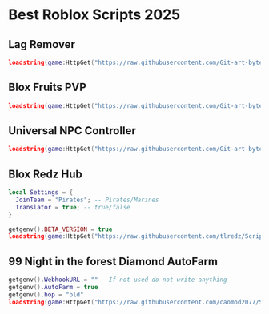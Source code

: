 # Best Roblox Scripts 2025

## Lag Remover
```lua
loadstring(game:HttpGet("https://raw.githubusercontent.com/Git-art-byte/Blox-Fruit/refs/heads/main/Lag%20Remover.Luau"))()
```

## Blox Fruits PVP
```lua
loadstring(game:HttpGet("https://raw.githubusercontent.com/Git-art-byte/Blox-Fruit/refs/heads/main/PVP.Luau"))()
```

## Universal NPC Controller
```lua
loadstring(game:HttpGet("https://raw.githubusercontent.com/Git-art-byte/NPC-Controller-v2/refs/heads/main/main.Luau"))()
```

## Blox Redz Hub
```lua
local Settings = {
  JoinTeam = "Pirates"; -- Pirates/Marines
  Translator = true; -- true/false
}

getgenv().BETA_VERSION = true
loadstring(game:HttpGet("https://raw.githubusercontent.com/tlredz/Scripts/refs/heads/main/main.luau"))(Settings)
```

## 99 Night in the forest **Diamond** AutoFarm
```lua
getgenv().WebhookURL = "" --If not used do not write anything
getgenv().AutoFarm = true
getgenv().hop = "old"
loadstring(game:HttpGet("https://raw.githubusercontent.com/caomod2077/Script/refs/heads/main/Farm%20Diamond%20v2.lua"))()
```
